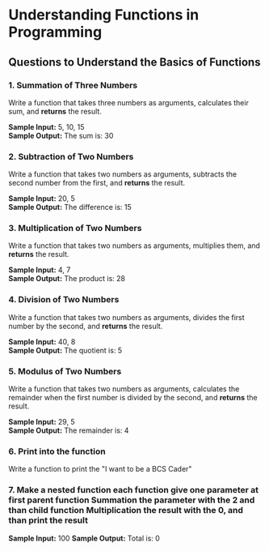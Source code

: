 # Understanding Functions in Programming

## Questions to Understand the Basics of Functions

### 1. Summation of Three Numbers
Write a function that takes three numbers as arguments, calculates their sum, and **returns** the result.

**Sample Input:**
5, 10, 15  
**Sample Output:**
The sum is: 30

### 2. Subtraction of Two Numbers
Write a function that takes two numbers as arguments, subtracts the second number from the first, and **returns** the result.

**Sample Input:**
20, 5  
**Sample Output:**
The difference is: 15

### 3. Multiplication of Two Numbers
Write a function that takes two numbers as arguments, multiplies them, and **returns** the result.

**Sample Input:**
4, 7  
**Sample Output:**
The product is: 28

### 4. Division of Two Numbers
Write a function that takes two numbers as arguments, divides the first number by the second, and **returns** the result.

**Sample Input:**
40, 8  
**Sample Output:**
The quotient is: 5

### 5. Modulus of Two Numbers
Write a function that takes two numbers as arguments, calculates the remainder when the first number is divided by the second, and **returns** the result.

**Sample Input:**
29, 5  
**Sample Output:**
The remainder is: 4

### 6. Print into the function
Write a function to print the "I want to be a BCS Cader"

### 7. Make a nested function each function give one parameter at first parent function Summation the parameter with the 2 and than child function Multiplication the result with the 0, and than print the result

**Sample Input:**
100
**Sample Output:**
Total is: 0


